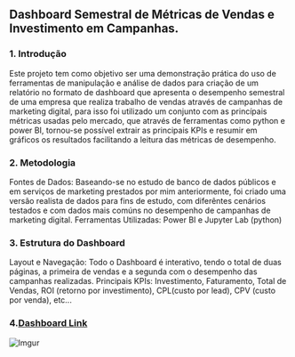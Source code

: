 ## Dashboard Semestral de Métricas de Vendas e Investimento em Campanhas.

### 1. Introdução
Este projeto tem como objetivo ser uma demonstração prática do uso de ferramentas de manipulação e análise de dados para criação de um relatório no formato de dashboard que apresenta o desempenho semestral de uma empresa que realiza trabalho de vendas através de campanhas de marketing digital, para isso foi utilizado um conjunto com as princípais métricas usadas pelo mercado, que através de ferramentas como python e power BI, tornou-se possível extrair as principais KPIs e resumir em gráficos os resultados facilitando a leitura das métricas de desempenho.

### 2. Metodologia
Fontes de Dados: Baseando-se no estudo de banco de dados públicos e em serviços de marketing prestados por mim anteriormente, foi criado uma versão realista de dados para fins de estudo, com diferêntes cenários testados e com dados mais comúns no desempenho de campanhas de marketing digital. 
Ferramentas Utilizadas: Power BI e Jupyter Lab (python)

### 3. Estrutura do Dashboard
Layout e Navegação: Todo o Dashboard é interativo, tendo o total de duas páginas, a primeira de vendas e a segunda com o desempenho das campanhas realizadas.
Principais KPIs: Investimento, Faturamento, Total de Vendas, ROI (retorno por investimento), CPL(custo por lead), CPV (custo por venda), etc...

### 4.[Dashboard Link](https://app.powerbi.com/view?r=eyJrIjoiODQxNDY0NzItNjFjYy00NWE1LTllZDktN2JhZGI1ZTRiMWRmIiwidCI6IjlkNzVmMWI5LTk0NzQtNDlhOS04NTE0LTY3NzhkZGY1OThmMCIsImMiOjN9)

![Imgur](dash-1.gif)




